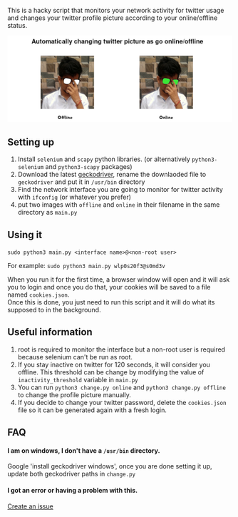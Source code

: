 This is a hacky script that monitors your network activity for twitter usage and changes your twitter profile picture according to your online/offline status.

![demo](/twitter-status/demo.png)

## Setting up
1. Install `selenium` and `scapy` python libraries. (or alternatively `python3-selenium` and `python3-scapy` packages)
2. Download the latest [geckodriver](https://github.com/mozilla/geckodriver/releases), rename the downlaoded file to `geckodriver` and put it in `/usr/bin` directory
3. Find the network interface you are going to monitor for twitter activity with `ifconfig` (or whatever you prefer)
4. put two images with `offline` and `online` in their filename in the same directory as `main.py`

## Using it
`sudo python3 main.py <interface name>@<non-root user>`

For example: `sudo python3 main.py wlp0s20f3@s0md3v`

When you run it for the first time, a browser window will open and it will ask you to login and once you do that, your cookies will be saved to a file named `cookies.json`.\
Once this is done, you just need to run this script and it will do what its supposed to in the background.

## Useful information
1. root is required to monitor the interface but a non-root user is required because selenium can't be run as root.
2. If you stay inactive on twitter for 120 seconds, it will consider you offline. This threshold can be change by modifying the value of `inactivity_threshold` variable in `main.py`
3. You can run `python3 change.py online` and `python3 change.py offline` to change the profile picture manually.
4. If you decide to change your twitter password, delete the `cookies.json` file so it can be generated again with a fresh login.

## FAQ
#### I am on windows, I don't have a `/usr/bin` directory.
Google 'install geckodriver windows', once you are done setting it up, update both geckodriver paths in `change.py`
#### I got an error or having a problem with this.
[Create an issue](https://github.com/s0md3v/dump/issues/new)
